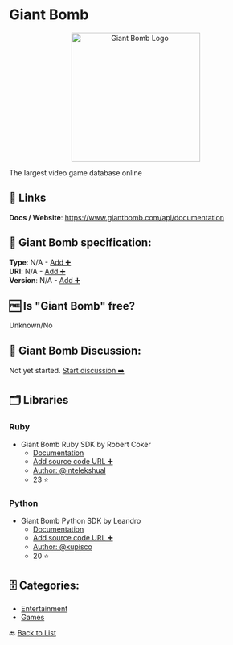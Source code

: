 # Giant Bomb
<p align="center">
    <img width="256" src="https://raw.githubusercontent.com/apis-list/apis-list/main/apis/giant-bomb/logo_256x256.png" alt="Giant Bomb Logo"/>
</p>
The largest video game database online

##  🔗 Links
**Docs / Website**: https://www.giantbomb.com/api/documentation

## 🧬 Giant Bomb specification:
**Type**: N/A - [Add ➕](https://github.com/apis-list/apis-list/edit/main/apis-list.yaml)  
**URI**: N/A - [Add ➕](https://github.com/apis-list/apis-list/edit/main/apis-list.yaml)  
**Version**: N/A - [Add ➕](https://github.com/apis-list/apis-list/edit/main/apis-list.yaml)

## 🆓 Is "Giant Bomb" free?
 Unknown/No 

## 💬 Giant Bomb Discussion:
Not yet started. [Start discussion ➡️](https://github.com/apis-list/apis-list/discussions/new)

## 🗂️ Libraries
### Ruby
- Giant Bomb Ruby SDK by Robert Coker
    - [Documentation](https://github.com/intelekshual/giantbomb)
    - [Add source code URL ➕]()
    - [Author: @intelekshual](https://github.com/intelekshual)
    - 23 ⭐

### Python
- Giant Bomb Python SDK by Leandro
    - [Documentation](https://github.com/xupisco/GiantBomb)
    - [Add source code URL ➕]()
    - [Author: @xupisco](https://github.com/xupisco)
    - 20 ⭐


## 🗄️ Categories:
- [Entertainment](https://github.com/apis-list/apis-list#entertainment-)
- [Games](https://github.com/apis-list/apis-list#games-)

🔙  [Back to List](https://github.com/apis-list/apis-list)
